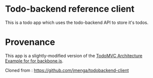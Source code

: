 # Todo-backend reference client

This is a todo app which uses the todo-backend API to store it's todos. 

# Provenance
This app is a slightly-modified version of the [TodoMVC Architecture Example for for backbone.js](https://github.com/tastejs/todomvc/tree/gh-pages/architecture-examples/backbone/js).

Cloned from : https://github.com/jmenga/todobackend-client

